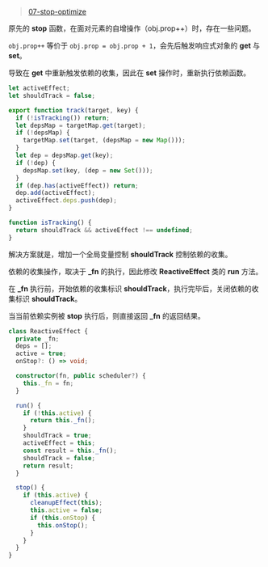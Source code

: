 > [07-stop-optimize](https://github.com/Atlanstis/mini-vue/tree/07-stop-optimize)

原先的 **stop** 函数，在面对元素的自增操作（obj.prop++）时，存在一些问题。

`obj.prop++` 等价于 `obj.prop = obj.prop + 1`，会先后触发响应式对象的 **get** 与 **set**。

导致在 **get** 中重新触发依赖的收集，因此在 **set** 操作时，重新执行依赖函数。

```typescript
let activeEffect;
let shouldTrack = false;

export function track(target, key) {
  if (!isTracking()) return;
  let depsMap = targetMap.get(target);
  if (!depsMap) {
    targetMap.set(target, (depsMap = new Map()));
  }
  let dep = depsMap.get(key);
  if (!dep) {
    depsMap.set(key, (dep = new Set()));
  }
  if (dep.has(activeEffect)) return;
  dep.add(activeEffect);
  activeEffect.deps.push(dep);
}

function isTracking() {
  return shouldTrack && activeEffect !== undefined;
}
```

解决方案就是，增加一个全局变量控制 **shouldTrack** 控制依赖的收集。

依赖的收集操作，取决于 **\_fn** 的执行，因此修改 **ReactiveEffect** 类的 **run** 方法。

在 **\_fn** 执行前，开始依赖的收集标识 **shouldTrack**，执行完毕后，关闭依赖的收集标识 **shouldTrack**。

当当前依赖实例被 **stop** 执行后，则直接返回 **\_fn** 的返回结果。

```typescript
class ReactiveEffect {
  private _fn;
  deps = [];
  active = true;
  onStop?: () => void;

  constructor(fn, public scheduler?) {
    this._fn = fn;
  }

  run() {
    if (!this.active) {
      return this._fn();
    }
    shouldTrack = true;
    activeEffect = this;
    const result = this._fn();
    shouldTrack = false;
    return result;
  }

  stop() {
    if (this.active) {
      cleanupEffect(this);
      this.active = false;
      if (this.onStop) {
        this.onStop();
      }
    }
  }
}
```
